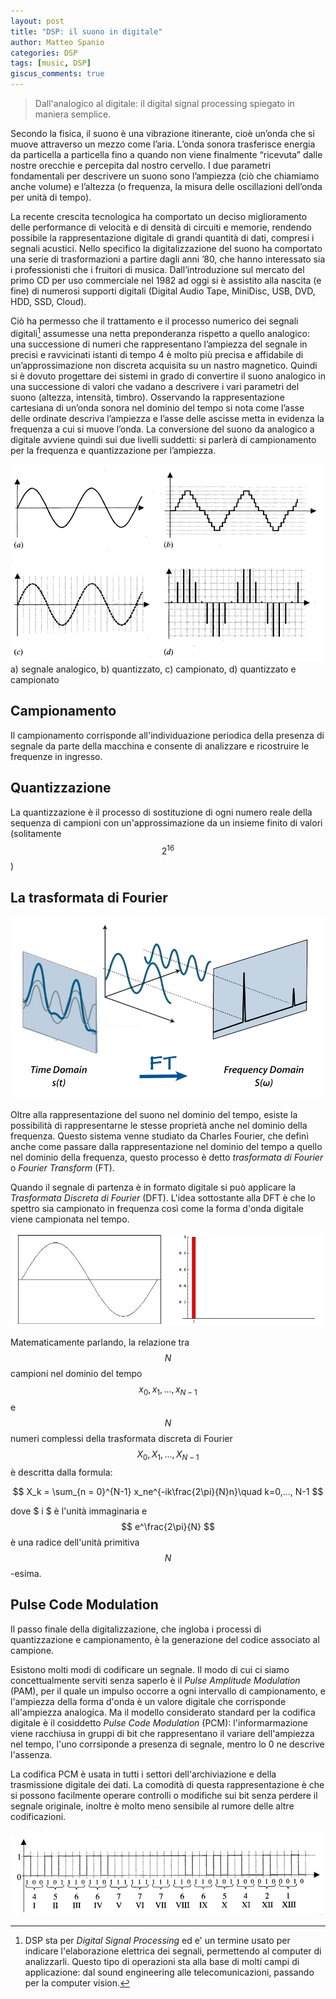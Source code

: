 ```yaml
---
layout: post
title: "DSP: il suono in digitale"
author: Matteo Spanio
categories: DSP
tags: [music, DSP]
giscus_comments: true
---
```


> Dall'analogico al digitale: il digital signal processing spiegato in maniera semplice.

Secondo la fisica, il suono è una vibrazione itinerante, cioè un’onda che si muove attraverso un mezzo come l’aria. L’onda sonora trasferisce energia da particella a particella fino a quando non viene finalmente “ricevuta” dalle nostre orecchie e percepita dal nostro cervello. I due parametri fondamentali per descrivere un suono sono l’ampiezza (ciò che chiamiamo anche volume) e l’altezza (o frequenza, la misura delle oscillazioni dell’onda per unità di tempo).

La recente crescita tecnologica ha comportato un deciso miglioramento delle performance di velocità e di densità di circuiti e memorie, rendendo possibile la rappresentazione digitale di grandi quantità di dati, compresi i segnali acustici.
Nello specifico la digitalizzazione del suono ha comportato una serie di trasformazioni a partire dagli anni ’80, che hanno interessato sia i professionisti che i fruitori di musica. Dall’introduzione sul mercato del primo CD per uso commerciale nel 1982 ad oggi si è assistito alla nascita (e fine) di numerosi supporti digitali (Digital Audio Tape, MiniDisc, USB, DVD, HDD, SSD, Cloud).

Ciò ha permesso che il trattamento e il processo numerico dei segnali digitali[^1] assumesse una netta preponderanza rispetto a quello analogico: una successione di numeri che rappresentano l’ampiezza del segnale in precisi e ravvicinati istanti di tempo 4 è molto più precisa e affidabile di un’approssimazione non discreta acquisita su un nastro magnetico. Quindi si è dovuto progettare dei sistemi in grado di convertire il suono analogico in una successione di valori che vadano a descrivere i vari parametri del suono (altezza, intensità, timbro). Osservando la rappresentazione cartesiana di un’onda sonora nel dominio del tempo si nota come l’asse delle ordinate descriva l’ampiezza e l’asse delle ascisse metta in evidenza la frequenza a cui si muove l’onda. La conversione del suono da analogico a digitale avviene quindi sui due livelli suddetti: si parlerà di campionamento per la frequenza e quantizzazione per l’ampiezza.

<div class="mt-3 mt-md-0">
    <img src="assets/img/47.png" class="img-fluid rounded z-depth-1" data-zoomable=true />
</div>
<div class="caption">
  a) segnale analogico, b) quantizzato, c) campionato, d) quantizzato e campionato
</div>

## Campionamento

Il campionamento corrisponde all'individuazione periodica della presenza di segnale da parte della macchina e consente di analizzare e ricostruire le frequenze in ingresso.

## Quantizzazione

La quantizzazione è il processo di sostituzione di ogni numero reale della sequenza di campioni con un'approssimazione da un insieme finito di valori (solitamente $$ 2^{16} $$)

## La trasformata di Fourier

<div class="mt-3 mt-md-0">
    <img src="assets/img/ft.gif" class="img-fluid rounded z-depth-1" data-zoomable=false />
</div>

Oltre alla rappresentazione del suono nel dominio del tempo, esiste la possibilità di rappresentarne le stesse proprietà anche nel dominio della frequenza. Questo sistema venne studiato da Charles Fourier, che definì anche come passare dalla rappresentazione nel dominio del tempo a quello nel dominio della frequenza, questo processo è detto _trasformata di Fourier_ o _Fourier Transform_ (FT).

Quando il segnale di partenza è in formato digitale si può applicare la _Trasformata Discreta di Fourier_ (DFT). L'idea sottostante alla DFT è che lo spettro sia campionato in frequenza così come la forma d'onda digitale viene campionata nel tempo.

<div class="mt-3 mt-md-0">
    <img src="assets/img/ft2.gif" class="img-fluid rounded z-depth-1" data-zoomable=false />
</div>

Matematicamente parlando, la relazione tra $$N$$ campioni nel dominio del tempo $$ x_0, x_1, ..., x_{N-1} $$ e $$ N $$ numeri complessi della trasformata discreta di Fourier $$ X_0, X_1, ..., X_{N-1} $$ è descritta dalla formula:

$$ X_k = \sum_{n = 0}^{N-1} x_ne^{-ik\frac{2\pi}{N}n}\quad k=0,..., N-1 $$

dove $ i $ è l'unità immaginaria e $$ e^\frac{2\pi}{N} $$ è una radice dell'unità primitiva $$ N $$-esima.

## Pulse Code Modulation

Il passo finale della digitalizzazione, che ingloba i processi di quantizzazione e campionamento, è la generazione del codice associato al campione.

Esistono molti modi di codificare un segnale. Il modo di cui ci siamo concettualmente serviti senza saperlo è il _Pulse Amplitude Modulation_ (PAM), per il quale un impulso occorre a ogni intervallo di campionamento, e l'ampiezza della forma d'onda è un valore digitale che corrisponde all'ampiezza analogica.
Ma il modello considerato standard per la codifica digitale è il cosiddetto _Pulse Code Modulation_ (PCM): l'informarmazione viene racchiusa in gruppi di bit che rappresentano il variare dell'ampiezza nel tempo, l'uno corrsiponde a presenza di segnale, mentro lo 0 ne descrive l'assenza.

La codifica PCM è usata in tutti i settori dell'archiviazione e della trasmissione digitale dei dati. La comodità di questa rappresentazione è che si possono facilmente operare controlli o modifiche sui bit senza perdere il segnale originale, inoltre è molto meno sensibile al rumore delle altre codificazioni.

<div class="mt-3 mt-md-0">
    <img src="assets/img/62.png" class="img-fluid rounded z-depth-1" data-zoomable=true />
</div>

[^1]: DSP sta per _Digital Signal Processing_ ed e' un termine usato per indicare l'elaborazione elettrica dei segnali, permettendo al computer di analizzarli. Questo tipo di operazioni sta alla base di molti campi di applicazione: dal sound engineering alle telecomunicazioni, passando per la computer vision.
